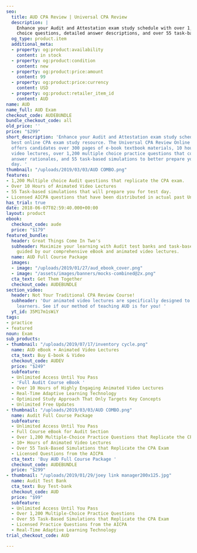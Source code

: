 ```yaml
---
seo:
  title: AUD CPA Review | Universal CPA Review
  description: |
    Enhance your Audit and Attestation exam study schedule with over 1,200 multiple
    choice questions, detailed answer descriptions, and over 55 task-based simulations replicating your real exam experience.
  og_type: product.item
  additional_meta:
  - property: og:product:availability
    content: in stock
  - property: og:product:condition
    content: new
  - property: og:product:price:amount
    content: 99
  - property: og:product:price:currency
    content: USD
  - property: og:product:retailer_item_id
    content: AUD
name: AUD
name_full: AUD Exam
checkout_code: AUDEBUNDLE
bundle_checkout_code: all
old_price: ''
price: "$299"
short_description: 'Enhance your Audit and Attestation exam study schedule with the
  best online CPA exam study resource. The Universal CPA Review Online review course
  offers candidates over 300 pages of e-book textbook materials, 10 hours of animated
  video lectures, over 1,200 multiple choice practice questions that come with detailed
  answer rationales, and 55 task-based simulations to better prepare you for test
  day. '
thumbnail: "/uploads/2019/03/03/AUD COMBO.png"
features:
- 1,200 Multiple choice Audit questions that replicate the CPA exam.
- Over 10 Hours of Animated Video Lectures
- 55 Task-based simulations that will prepare you for test day.
- Licensed AICPA questions that have been distributed in actual past Uniform CPA Exams.
has_trial: true
date: 2018-06-07T02:59:40.000+00:00
layout: product
ebook:
  checkout_code: aude
  price: "$179"
featured_bundle:
  header: Great Things Come In Two's
  subheader: Maximize your learning with Audit test banks and task-based simulations,
    guided by our comprehensive eBook and animated video lectures.
  name: AUD Full Course Package
  images:
  - image: "/uploads/2019/01/27/aud_ebook_cover.png"
  - image: "/assets/images/banners/mocks-combined@2x.png"
  cta_text: Get Them Together
  checkout_code: AUDEBUNDLE
section_video:
  header: Not Your Traditional CPA Review Course!
  subheader: 'Our animated video lectures are specifically designed to help visual
    learners. See if our method of teaching AUD is for you! '
  yt_id: 35M17m1sWiY
tags:
- practice
- featured
noun: Exam
sub_products:
- thumbnail: "/uploads/2019/07/17/inventory cycle.png"
  name: AUD eBook + Animated Video Lectures
  cta_text: Buy E-book & Video
  checkout_code: AUDEV
  price: "$249"
  subfeature:
  - Unlimited Access Until You Pass
  - 'Full Audit Course eBook '
  - Over 10 Hours of Highly Engaging Animated Video Lectures
  - Real-Time Adaptive Learning Technology
  - Optimized Study Approach That Only Targets Key Concepts
  - Unlimited Free Updates
- thumbnail: "/uploads/2019/03/03/AUD COMBO.png"
  name: Audit Full Course Package
  subfeature:
  - Unlimited Access Until You Pass
  - Full Course eBook for Audit Section
  - Over 1,200 Multiple-Choice Practice Questions that Replicate the CPA Exam
  - 10+ Hours of Animated Video Lectures
  - Over 55 Task-Based Simulations that Replicate the CPA Exam
  - Licensed Questions from the AICPA
  cta_text: 'Buy AUD Full Course Package '
  checkout_code: AUDEBUNDLE
  price: "$299"
- thumbnail: "/uploads/2019/01/29/joey link manager200x125.jpg"
  name: Audit Test Bank
  cta_text: Buy Test-bank
  checkout_code: AUD
  price: "$99"
  subfeature:
  - Unlimited Access Until You Pass
  - Over 1,200 Multiple-Choice Practice Questions
  - Over 55 Task-Based Simulations that Replicate the CPA Exam
  - Licensed Practice Questions from the AICPA
  - Real-Time Adaptive Learning Technology
trial_checkout_code: AUD

---
```

